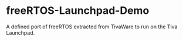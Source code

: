 freeRTOS-Launchpad-Demo
=======================

A defined port of freeRTOS extracted from TivaWare to run on the Tiva Launchpad.

